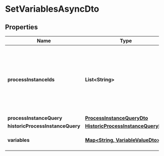 

# SetVariablesAsyncDto


## Properties

Name | Type | Description | Notes
------------ | ------------- | ------------- | -------------
**processInstanceIds** | **List&lt;String&gt;** | A list of process instance ids that define a group of process instances to which the operation will set variables.  Please note that if &#x60;processInstanceIds&#x60;, &#x60;processInstanceQuery&#x60; and &#x60;historicProcessInstanceQuery&#x60; are defined, the resulting operation will be performed on the union of these sets. |  [optional]
**processInstanceQuery** | [**ProcessInstanceQueryDto**](ProcessInstanceQueryDto.md) |  |  [optional]
**historicProcessInstanceQuery** | [**HistoricProcessInstanceQueryDto**](HistoricProcessInstanceQueryDto.md) |  |  [optional]
**variables** | [**Map&lt;String, VariableValueDto&gt;**](VariableValueDto.md) | A variables the operation will set in the root scope of the process instances. |  [optional]



